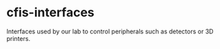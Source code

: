 # cfis-interfaces
Interfaces used by our lab to control peripherals such as detectors or 3D printers.
